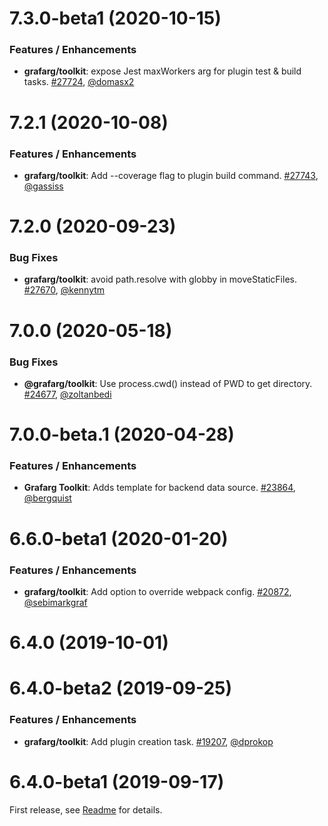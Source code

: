 # 7.3.0-beta1 (2020-10-15)

### Features / Enhancements
* **grafarg/toolkit**: expose Jest maxWorkers arg for plugin test & build tasks. [#27724](https://github.com/famarks/grafarg/pull/27724), [@domasx2](https://github.com/domasx2)

# 7.2.1 (2020-10-08)

### Features / Enhancements
* **grafarg/toolkit**: Add --coverage flag to plugin build command. [#27743](https://github.com/famarks/grafarg/pull/27743), [@gassiss](https://github.com/gassiss)

# 7.2.0 (2020-09-23)

### Bug Fixes
- **grafarg/toolkit**: avoid path.resolve with globby in moveStaticFiles. [#27670](https://github.com/famarks/grafarg/pull/27670), [@kennytm](https://github.com/kennytm)

# 7.0.0 (2020-05-18)

### Bug Fixes

- **@grafarg/toolkit**: Use process.cwd() instead of PWD to get directory. [#24677](https://github.com/famarks/grafarg/pull/24677), [@zoltanbedi](https://github.com/zoltanbedi)

# 7.0.0-beta.1 (2020-04-28)

### Features / Enhancements
- **Grafarg Toolkit**: Adds template for backend data source. [#23864](https://github.com/famarks/grafarg/pull/23864), [@bergquist](https://github.com/bergquist)

# 6.6.0-beta1 (2020-01-20)

### Features / Enhancements
- **grafarg/toolkit**: Add option to override webpack config. [#20872](https://github.com/famarks/grafarg/pull/20872), [@sebimarkgraf](https://github.com/sebimarkgraf)

# 6.4.0 (2019-10-01)

# 6.4.0-beta2 (2019-09-25)

### Features / Enhancements
- **grafarg/toolkit**: Add plugin creation task. [#19207](https://github.com/famarks/grafarg/pull/19207), [@dprokop](https://github.com/dprokop)

# 6.4.0-beta1 (2019-09-17)
First release, see [Readme](https://github.com/famarks/grafarg/blob/v6.4.0-beta1/packages/grafarg-toolkit/README.md) for details.
